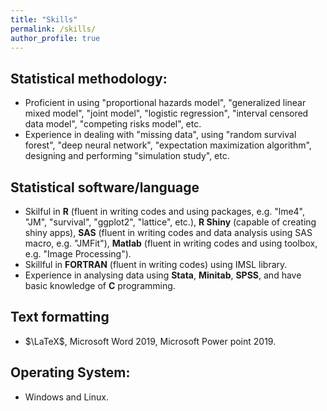 ```yaml
---
title: "Skills"
permalink: /skills/
author_profile: true
---
```


## Statistical methodology:
* Proficient in using "proportional hazards model", 
"generalized linear mixed model", 
"joint model", "logistic regression", "interval censored data model", 
"competing risks model", etc.
* Experience in dealing with "missing data", using "random survival forest", 
"deep neural network", "expectation maximization algorithm", 
designing and performing "simulation study", etc. 

## Statistical software/language
* Skilful in **R** (fluent in writing codes and using packages, 
e.g. "lme4", "JM", "survival", "ggplot2", "lattice", etc.), 
**R Shiny** (capable of creating shiny apps), **SAS** (fluent in writing codes 
and data analysis using SAS macro, e.g. "JMFit"), 
**Matlab** (fluent in writing codes and using toolbox, e.g. "Image Processing").
* Skillful in **FORTRAN** (fluent in writing codes) using IMSL library.
* Experience in analysing data using **Stata**, **Minitab**, **SPSS**, and 
have basic knowledge of **C** programming. 

## Text formatting 
* $\LaTeX$, Microsoft Word 2019, Microsoft Power point 2019.

## Operating System:
* Windows and Linux.

